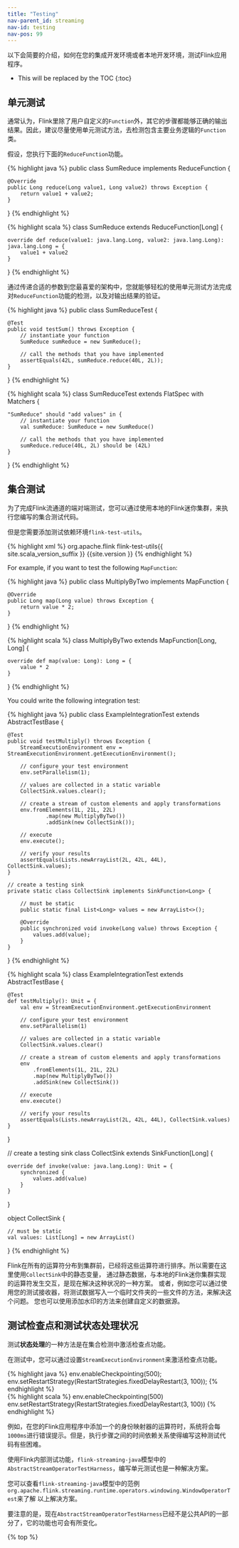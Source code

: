 ```yaml
---
title: "Testing"
nav-parent_id: streaming
nav-id: testing
nav-pos: 99
---
```

<!--
Licensed to the Apache Software Foundation (ASF) under one
or more contributor license agreements.  See the NOTICE file
distributed with this work for additional information
regarding copyright ownership.  The ASF licenses this file
to you under the Apache License, Version 2.0 (the
"License"); you may not use this file except in compliance
with the License.  You may obtain a copy of the License at

  http://www.apache.org/licenses/LICENSE-2.0

Unless required by applicable law or agreed to in writing,
software distributed under the License is distributed on an
"AS IS" BASIS, WITHOUT WARRANTIES OR CONDITIONS OF ANY
KIND, either express or implied.  See the License for the
specific language governing permissions and limitations
under the License.
-->

以下会简要的介绍，如何在您的集成开发环境或者本地开发环境，测试Flink应用程序。

* This will be replaced by the TOC
{:toc}

## 单元测试

通常认为，Flink里除了用户自定义的`Function`外，其它的步骤都能够正确的输出结果。因此，建议尽量使用单元测试方法，去检测包含主要业务逻辑的`Function`类。

假设，您执行下面的`ReduceFunction`功能。

<div class="codetabs" markdown="1">
<div data-lang="java" markdown="1">
{% highlight java %}
public class SumReduce implements ReduceFunction<Long> {

    @Override
    public Long reduce(Long value1, Long value2) throws Exception {
        return value1 + value2;
    }
}
{% endhighlight %}
</div>

<div data-lang="scala" markdown="1">
{% highlight scala %}
class SumReduce extends ReduceFunction[Long] {

    override def reduce(value1: java.lang.Long, value2: java.lang.Long): java.lang.Long = {
        value1 + value2
    }
}
{% endhighlight %}
</div>
</div>

通过传递合适的参数到您最喜爱的架构中，您就能够轻松的使用单元测试方法完成对`ReduceFunction`功能的检测，以及对输出结果的验证。

<div class="codetabs" markdown="1">
<div data-lang="java" markdown="1">
{% highlight java %}
public class SumReduceTest {

    @Test
    public void testSum() throws Exception {
        // instantiate your function
        SumReduce sumReduce = new SumReduce();

        // call the methods that you have implemented
        assertEquals(42L, sumReduce.reduce(40L, 2L));
    }
}
{% endhighlight %}
</div>

<div data-lang="scala" markdown="1">
{% highlight scala %}
class SumReduceTest extends FlatSpec with Matchers {

    "SumReduce" should "add values" in {
        // instantiate your function
        val sumReduce: SumReduce = new SumReduce()

        // call the methods that you have implemented
        sumReduce.reduce(40L, 2L) should be (42L)
    }
}
{% endhighlight %}
</div>
</div>

## 集合测试

为了完成Flink流通道的端对端测试，您可以通过使用本地的Flink迷你集群，来执行您编写的集合测试代码。

但是您需要添加测试依赖环境`flink-test-utils`。

{% highlight xml %}
<dependency>
  <groupId>org.apache.flink</groupId>
  <artifactId>flink-test-utils{{ site.scala_version_suffix }}</artifactId>
  <version>{{site.version }}</version>
</dependency>
{% endhighlight %}

For example, if you want to test the following `MapFunction`:

<div class="codetabs" markdown="1">
<div data-lang="java" markdown="1">
{% highlight java %}
public class MultiplyByTwo implements MapFunction<Long, Long> {

    @Override
    public Long map(Long value) throws Exception {
        return value * 2;
    }
}
{% endhighlight %}
</div>

<div data-lang="scala" markdown="1">
{% highlight scala %}
class MultiplyByTwo extends MapFunction[Long, Long] {

    override def map(value: Long): Long = {
        value * 2
    }
}
{% endhighlight %}
</div>
</div>

You could write the following integration test:

<div class="codetabs" markdown="1">
<div data-lang="java" markdown="1">
{% highlight java %}
public class ExampleIntegrationTest extends AbstractTestBase {

    @Test
    public void testMultiply() throws Exception {
        StreamExecutionEnvironment env = StreamExecutionEnvironment.getExecutionEnvironment();

        // configure your test environment
        env.setParallelism(1);

        // values are collected in a static variable
        CollectSink.values.clear();

        // create a stream of custom elements and apply transformations
        env.fromElements(1L, 21L, 22L)
                .map(new MultiplyByTwo())
                .addSink(new CollectSink());

        // execute
        env.execute();

        // verify your results
        assertEquals(Lists.newArrayList(2L, 42L, 44L), CollectSink.values);
    }

    // create a testing sink
    private static class CollectSink implements SinkFunction<Long> {

        // must be static
        public static final List<Long> values = new ArrayList<>();

        @Override
        public synchronized void invoke(Long value) throws Exception {
            values.add(value);
        }
    }
}
{% endhighlight %}
</div>

<div data-lang="scala" markdown="1">
{% highlight scala %}
class ExampleIntegrationTest extends AbstractTestBase {

    @Test
    def testMultiply(): Unit = {
        val env = StreamExecutionEnvironment.getExecutionEnvironment

        // configure your test environment
        env.setParallelism(1)

        // values are collected in a static variable
        CollectSink.values.clear()

        // create a stream of custom elements and apply transformations
        env
            .fromElements(1L, 21L, 22L)
            .map(new MultiplyByTwo())
            .addSink(new CollectSink())

        // execute
        env.execute()

        // verify your results
        assertEquals(Lists.newArrayList(2L, 42L, 44L), CollectSink.values)
    }
}    

// create a testing sink
class CollectSink extends SinkFunction[Long] {

    override def invoke(value: java.lang.Long): Unit = {
        synchronized {
            values.add(value)
        }
    }
}

object CollectSink {

    // must be static
    val values: List[Long] = new ArrayList()
}
{% endhighlight %}
</div>
</div>


Flink在所有的运算符分布到集群前，已经将这些运算符进行排序。所以需要在这里使用`CollectSink`中的静态变量，
通过静态数据，与本地的Flink迷你集群实现的运算符发生交互，是现在解决这种状况的一种方案。
或者，例如您可以通过使用您的测试接收器，将测试数据写入一个临时文件夹的一些文件的方法，来解决这个问题。
您也可以使用添加水印的方法来创建自定义的数据源。

## 测试检查点和测试状态处理状况

测试**状态处理**的一种方法是在集合检测中激活检查点功能。

在测试中，您可以通过设置`StreamExecutionEnvironment`来激活检查点功能。

<div class="codetabs" markdown="1">
<div data-lang="java" markdown="1">
{% highlight java %}
env.enableCheckpointing(500);
env.setRestartStrategy(RestartStrategies.fixedDelayRestart(3, 100));
{% endhighlight %}
</div>

<div data-lang="scala" markdown="1">
{% highlight scala %}
env.enableCheckpointing(500)
env.setRestartStrategy(RestartStrategies.fixedDelayRestart(3, 100))
{% endhighlight %}
</div>
</div>

例如，在您的Flink应用程序中添加一个的身份映射器的运算符时，系统将会每`1000ms`进行错误提示。但是，执行步骤之间的时间依赖关系使得编写这种测试代码有些困难。

使用Flink内部测试功能，`flink-streaming-java`模型中的`AbstractStreamOperatorTestHarness`，编写单元测试也是一种解决方案。

您可以查看`flink-streaming-java`模型中的范例`org.apache.flink.streaming.runtime.operators.windowing.WindowOperatorTest`来了解
以上解决方案。

要注意的是，现在`AbstractStreamOperatorTestHarness`已经不是公共API的一部分了，它的功能也可会有所变化。

{% top %}
